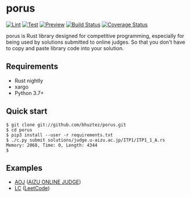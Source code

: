 # porus

[![Lint](https://github.com/bhuztez/porus/workflows/Lint/badge.svg)](https://github.com/bhuztez/porus/actions?query=workflow%3ALint)
[![Test](https://github.com/bhuztez/porus/workflows/Test/badge.svg)](https://github.com/bhuztez/porus/actions?query=workflow%3ATest)
[![Preview](https://github.com/bhuztez/porus/workflows/Preview/badge.svg)](https://github.com/bhuztez/porus/actions?query=workflow%3APreview)
[![Build Status](https://travis-ci.org/bhuztez/porus.svg?branch=master)](https://travis-ci.org/bhuztez/porus)
[![Coverage Status](https://coveralls.io/repos/github/bhuztez/porus/badge.svg?branch=master)](https://coveralls.io/github/bhuztez/porus?branch=master)

porus is Rust library designed for competitive programming, especially
for being used by solutions submitted to online judges. So that you
don't have to copy and paste library code into your solution.


## Requirements

* Rust nightly
* xargo
* Python 3.7+


## Quick start

```console
$ git clone git://github.com/bhuztez/porus.git
$ cd porus
$ pip3 install --user -r requirements.txt
$ ./c.py submit solutions/judge.u-aizu.ac.jp/ITP1/ITP1_1_A.rs
Memory: 2068, Time: 0, Length: 4344
$
```

## Examples

* [AOJ](AOJ.md) ([AIZU ONLINE JUDGE](http://judge.u-aizu.ac.jp/onlinejudge/))
* [LC](LC.md) ([LeetCode](https://leetcode.com/))
